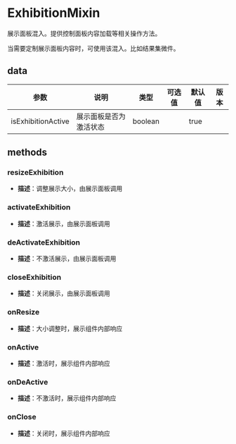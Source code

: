 # ExhibitionMixin

展示面板混入。提供控制面板内容加载等相关操作方法。

当需要定制展示面板内容时，可使用该混入。比如结果集微件。

## data

| 参数               | 说明                   | 类型    | 可选值 | 默认值 | 版本 |
| ------------------ | ---------------------- | ------- | ------ | ------ | ---- |
| isExhibitionActive | 展示面板是否为激活状态 | boolean |        | true   |      |

## methods

### resizeExhibition

- **描述**：调整展示大小，由展示面板调用

### activateExhibition

- **描述**：激活展示，由展示面板调用

### deActivateExhibition

- **描述**：不激活展示，由展示面板调用

### closeExhibition

- **描述**：关闭展示，由展示面板调用

### onResize

- **描述**：大小调整时，展示组件内部响应

### onActive

- **描述**：激活时，展示组件内部响应

### onDeActive

- **描述**：不激活时，展示组件内部响应

### onClose

- **描述**：关闭时，展示组件内部响应
